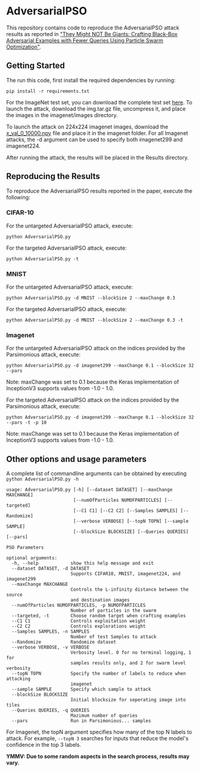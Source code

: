 # AdversarialPSO
This repository contains code to reproduce the AdversarialPSO attack results as reported in ["They Might NOT Be Giants: Crafting Black-Box Adversarial Examples with Fewer Queries Using Particle Swarm Optimization"](https://link.springer.com/chapter/10.1007/978-3-030-59013-0_22).

## Getting Started
The run this code, first install the required dependencies by running:
```
pip install -r requirements.txt
``` 

For the ImageNet test set, you can download the complete test set [here](http://jaina.cs.ucdavis.edu/datasets/adv/imagenet/img.tar.gz). To launch the attack, download the img.tar.gz file, uncompress it, and place the images in the imagenet/images directory.

To launch the attack on 224x224 imagenet images, download the [x_val_0_10000.npy](https://www.dropbox.com/s/v3qvoi2mbtmh259/x_val_0_10000.npy?dl=0) file and place it in the imagenet folder. For all Imagenet attacks, the -d argument can be used to specify both imagenet299 and imagenet224.

After running the attack, the results will be placed in the Results directory.

## Reproducing the Results 
To reproduce the AdversarialPSO results reported in the paper, execute the following:
### CIFAR-10
For the untargeted AdversarialPSO attack, execute:
```
python AdversarialPSO.py
```
For the targeted AdversarialPSO attack, execute:
```
python AdversarialPSO.py -t
```
### MNIST
For the untargeted AdversarialPSO attack, execute:
```
python AdversarialPSO.py -d MNIST --blockSize 2 --maxChange 0.3
```

For the targeted AdversarialPSO attack, execute:
```
python AdversarialPSO.py -d MNIST --blockSize 2 --maxChange 0.3 -t
```

### Imagenet
For the untargeted AdversarialPSO attack on the indices provided by the Parsimonious attack, execute:
```
python AdversarialPSO.py -d imagenet299 --maxChange 0.1 --blockSize 32 --pars
```

Note: maxChange was set to 0.1 because the Keras implementation of InceptionV3 supports values from -1.0 - 1.0. 

For the targeted AdversarialPSO attack on the indices provided by the Parsimonious attack, execute:
```
python AdversarialPSO.py -d imagenet299 --maxChange 0.1 --blockSize 32 --pars -t -p 10
```

Note: maxChange was set to 0.1 because the Keras implementation of InceptionV3 supports values from -1.0 - 1.0. 


## Other options and usage parameters
A complete list of commandline arguments can be obtained by executing `python AdversarialPSO.py -h`
```
usage: AdversarialPSO.py [-h] [--dataset DATASET] [--maxChange MAXCHANGE]
                         [--numOfParticles NUMOFPARTICLES] [--targeted]
                         [--C1 C1] [--C2 C2] [--Samples SAMPLES] [--Randomize]
                         [--verbose VERBOSE] [--topN TOPN] [--sample SAMPLE]
                         [--blockSize BLOCKSIZE] [--Queries QUERIES] [--pars]

PSO Parameters

optional arguments:
  -h, --help            show this help message and exit
  --dataset DATASET, -d DATASET
                        Supports CIFAR10, MNIST, imagenet224, and imagenet299
  --maxChange MAXCHANGE
                        Controls the L-infinity distance between the source
                        and destination images
  --numOfParticles NUMOFPARTICLES, -p NUMOFPARTICLES
                        Number of particles in the swarm
  --targeted, -t        Choose random target when crafting examples
  --C1 C1               Controls exploitation weight
  --C2 C2               Controls explorations weight
  --Samples SAMPLES, -n SAMPLES
                        Number of test Samples to attack
  --Randomize           Randomize dataset
  --verbose VERBOSE, -v VERBOSE
                        Verbosity level. 0 for no terminal logging, 1 for
                        samples results only, and 2 for swarm level verbosity
  --topN TOPN           Specify the number of labels to reduce when attacking
                        imagenet
  --sample SAMPLE       Specify which sample to attack
  --blockSize BLOCKSIZE
                        Initial blocksize for seperating image into tiles
  --Queries QUERIES, -q QUERIES
                        Mazimum number of queries
  --pars                Run in Parsimonious... samples
  ```
  
For Imagenet, the topN argument specifies how many of the top N labels to attack. For example, `--topN 3` searches for inputs that reduce the model's confidence in the top 3 labels.


**YMMV: Due to some random aspects in the search process, results may vary.**
